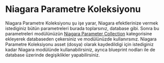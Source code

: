 # Niagara Parametre Koleksiyonu

Niagara Parametre Koleksiyonu şu işe yarar, Niagara efektlerinize vermek istediginiz bütün parametreleri burada toplarsınız, database gibi. Sonra bu parametreleri modülünüzün [Niagara Parameter Collection](../../Editörler/Niagara%20Modül%20Editörü/Parameters#niagara-parameter-collection) kategorisine ekleyerek databaseden çekersiniz ve modülünüzde kullanırsınız. Niagara Parametre Koleksiyonu asset (dosya) olarak kaydedildigi için istediginiz kadar Niagara modülünde kullanabilirsiniz, ayrıca blueprint nodları ile de database üzerinde degişiklikler yapabilirsiniz.
